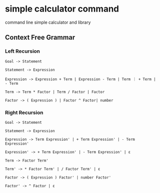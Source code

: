 # simple calculator command

command line simple calculator and library

## Context Free Grammar

### Left Recursion

```text
Goal -> Statement

Statement -> Expression

Expression -> Expression + Term | Expression - Term | Term ｜ + Term | - Term

Term -> Term * Factor | Term / Factor | Factor

Factor -> ( Expression ) | Factor ^ Factor| number
```

### Right Recursion

```text
Goal -> Statement

Statement -> Expression

Expression -> Term Expression' | + Term Expression' | - Term Expression'

Expression' -> + Term Expression' | - Term Expression' | ε

Term -> Factor Term'

Term' -> * Factor Term' | / Factor Term' | ε

Factor -> ( Expression ) Factor' | number Factor'

Factor' -> ^ Factor | ε
```
